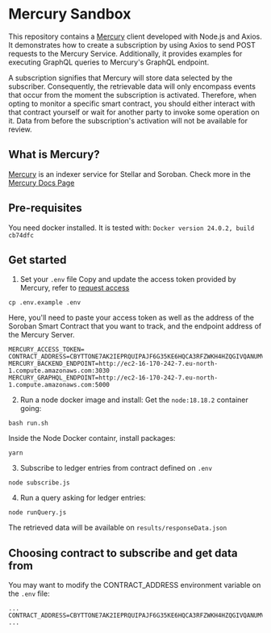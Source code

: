 # Mercury Sandbox
This repository contains a [Mercury](https://mercurydata.app/) client developed with Node.js and Axios. It demonstrates how to create a subscription by using Axios to send POST requests to the Mercury Service. Additionally, it provides examples for executing GraphQL queries to Mercury's GraphQL endpoint.

A subscription signifies that Mercury will store data selected by the subscriber. Consequently, the retrievable data will only encompass events that occur from the moment the subscription is activated. Therefore, when opting to monitor a specific smart contract, you should either interact with that contract yourself or wait for another party to invoke some operation on it. Data from before the subscription's activation will not be available for review.

## What is Mercury?
[Mercury](https://mercurydata.app/) is an indexer service for Stellar and Soroban. Check more in the [Mercury Docs Page](https://developers.mercurydata.app/)

## Pre-requisites
You need docker installed.
It is tested with: `Docker version 24.0.2, build cb74dfc`

## Get started

1. Set your `.env` file
Copy and update the access token provided by Mercury, refer to [request access](https://developers.mercurydata.app/requesting-access)

```
cp .env.example .env
```
Here, you'll need to paste your access token as well as the address of the Soroban Smart Contract that you want to track, and the endpoint address of the Mercury Server.
```
MERCURY_ACCESS_TOKEN=
CONTRACT_ADDRESS=CBYTTONE7AK2IEPRQUIPAJF6G35KE6HQCA3RFZWKH4HZQGIVQANUMVAN
MERCURY_BACKEND_ENDPOINT=http://ec2-16-170-242-7.eu-north-1.compute.amazonaws.com:3030
MERCURY_GRAPHQL_ENDPOINT=http://ec2-16-170-242-7.eu-north-1.compute.amazonaws.com:5000
```

2. Run a node docker image and install:
Get the `node:18.18.2` container going:
```
bash run.sh
```

Inside the Node Docker containr, install packages:
```
yarn
```

3. Subscribe to ledger entries from contract defined on `.env`
```
node subscribe.js
```

4. Run a query asking for ledger entries:
```
node runQuery.js
```
The retrieved data will be available on `results/responseData.json`

## Choosing contract to subscribe and get data from

You may want to modify the CONTRACT_ADDRESS environment variable on the `.env` file:
```shell
...
CONTRACT_ADDRESS=CBYTTONE7AK2IEPRQUIPAJF6G35KE6HQCA3RFZWKH4HZQGIVQANUMVAN
...
```